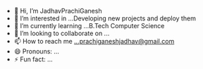 - 👋 Hi, I’m JadhavPrachiGanesh
- 👀 I’m interested in ...Developing new projects and deploy them
- 🌱 I’m currently learning ...B.Tech Computer Science
- 💞️ I’m looking to collaborate on ...
- 📫 How to reach me ...prachiganeshjadhav@gmail.com
- 😄 Pronouns: ...
- ⚡ Fun fact: ...

<!---
JadhavPrachiGanesh/JadhavPrachiGanesh is a ✨ special ✨ repository because its `README.md` (this file) appears on your GitHub profile.
You can click the Preview link to take a look at your changes.
--->
